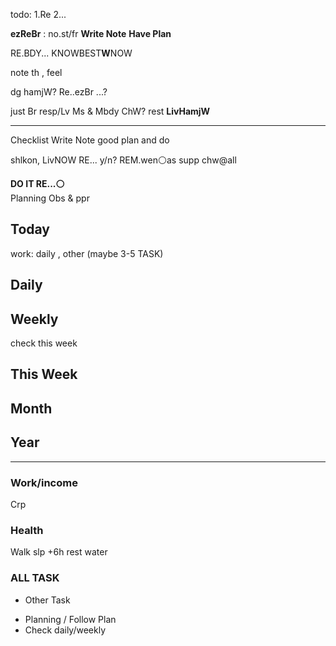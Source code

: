 todo: 1.Re 2...


**ezReBr** : no.st/fr
**Write Note**
**Have Plan**

RE.BDY... KNOWBEST**W**NOW

note th , feel

dg hamjW? Re..ezBr ...?

just Br
resp/Lv Ms & Mbdy
ChW? rest **LivHamjW**

---

Checklist
Write Note
good plan and do

shlkon, LivNOW
RE... y/n?
REM.wen⚪as supp
chw@all

**DO IT RE...⚪**  
Planning
Obs & ppr

## Today
work: daily , other (maybe 3-5 TASK)

## Daily

## Weekly
check this week

## This Week

## Month

## Year

---

### Work/income
Crp

### Health
Walk
slp +6h
rest
water

### ALL TASK

- Other Task

* Planning / Follow Plan
* Check daily/weekly


